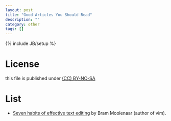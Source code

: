 ```yaml
---
layout: post
title: "Good Articles You Should Read"
description: ""
category: other
tags: []
---
```

{% include JB/setup %}
# License
this file is published under [(CC) BY-NC-SA](http://creativecommons.org/licenses/by-nc-sa/3.0/)

# List
* [Seven habits of effective text editing](http://www.moolenaar.net/habits.html) by Bram Moolenaar (author of vim).
